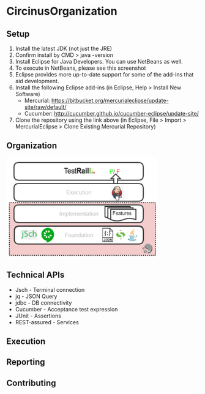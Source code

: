 # CircinusOrganization

## Setup
1. Install the latest JDK (not just the JRE)
2. Confirm install by CMD > java -version
3. Install Eclipse for Java Developers. You can use NetBeans as well. 
4. To execute in NetBeans, please see this screenshot
5. Eclipse provides more up-to-date support for some of the add-ins that aid development.
6. Install the following Eclipse add-ins (in Eclipse, Help > Install New Software)
   * Mercurial: https://bitbucket.org/mercurialeclipse/update-site/raw/default/
   * Cucumber: http://cucumber.github.io/cucumber-eclipse/update-site/
9. Clone the repository using the link above (in Eclipse, File > Import > MercurialEclipse > Clone Existing Mercurial Repository)

## Organization
![alt text](https://github.com/rsud79/CircinusOrganization/blob/master/src/common/images/GitLayeredCake.png "Layered Cake Organization")


## Technical APIs
* Jsch - Terminal connection
* jq - JSON Query
* jdbc - DB connectivity
* Cucumber - Acceptance test expression
* JUnit - Assertions
* REST-assured - Services

## Execution

## Reporting

## Contributing

